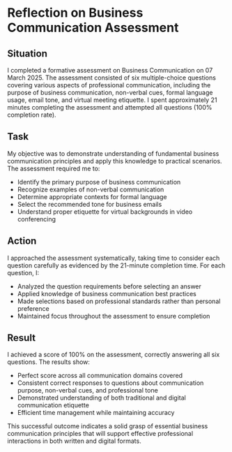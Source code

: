 # Reflection on Business Communication Assessment

## Situation
I completed a formative assessment on Business Communication on 07 March 2025. The assessment consisted of six multiple-choice questions covering various aspects of professional communication, including the purpose of business communication, non-verbal cues, formal language usage, email tone, and virtual meeting etiquette. I spent approximately 21 minutes completing the assessment and attempted all questions (100% completion rate).

## Task
My objective was to demonstrate understanding of fundamental business communication principles and apply this knowledge to practical scenarios. The assessment required me to:
- Identify the primary purpose of business communication
- Recognize examples of non-verbal communication
- Determine appropriate contexts for formal language
- Select the recommended tone for business emails
- Understand proper etiquette for virtual backgrounds in video conferencing

## Action
I approached the assessment systematically, taking time to consider each question carefully as evidenced by the 21-minute completion time. For each question, I:
- Analyzed the question requirements before selecting an answer
- Applied knowledge of business communication best practices
- Made selections based on professional standards rather than personal preference
- Maintained focus throughout the assessment to ensure completion

## Result
I achieved a score of 100% on the assessment, correctly answering all six questions. The results show:
- Perfect score across all communication domains covered
- Consistent correct responses to questions about communication purpose, non-verbal cues, and professional tone
- Demonstrated understanding of both traditional and digital communication etiquette
- Efficient time management while maintaining accuracy

This successful outcome indicates a solid grasp of essential business communication principles that will support effective professional interactions in both written and digital formats.
